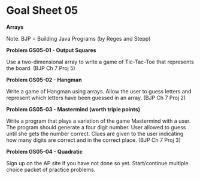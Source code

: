 # Goal Sheet 05

**Arrays**

Note: BJP = Building Java Programs (by Reges and Stepp)

**Problem GS05-01 - Output Squares**

Use a two-dimensional array to write a game of Tic-Tac-Toe that represents the board.  (BJP Ch 7 Proj 5)

**Problem GS05-02 - Hangman**

Write a game of Hangman using arrays.  Allow the user to guess letters and represent which letters have been guessed in an array.  (BJP Ch 7 Proj 2)

**Problem GS05-03 - Mastermind (worth triple points)**

Write a program that plays a variation of the game Mastermind with a user.  The program should generate a four digit number.  User allowed to guess until she gets the number correct.  Clues are given to the user indicating how many digits are correct and in the correct place.  (BJP Ch 7 Proj 3)

**Problem GS05-04 - Quadratic**

Sign up on the AP site if you have not done so yet.  Start/continue multiple choice packet of practice problems.
